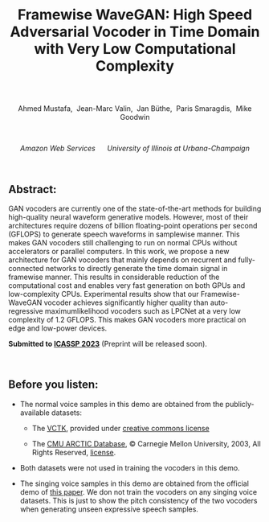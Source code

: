 # <center><p>Framewise WaveGAN: High Speed Adversarial Vocoder in Time Domain with Very Low Computational Complexity</p></center>

<br>

<center><p>Ahmed Mustafa,&nbsp; Jean-Marc Valin,&nbsp; Jan Büthe,&nbsp; Paris Smaragdis,&nbsp; Mike Goodwin</p></center>

<br> 

<center><p><em>Amazon Web Services &nbsp;&nbsp;&nbsp;&nbsp;   University of Illinois at Urbana-Champaign</em></p></center> 

<br>

## Abstract:
<p>GAN vocoders are currently one of the state-of-the-art methods for building high-quality neural waveform generative models. However, most of their architectures require dozens of billion floating-point operations per second (GFLOPS) to generate speech waveforms in samplewise manner. This makes GAN vocoders still challenging to run on normal CPUs without accelerators or parallel computers. In this work, we propose a new architecture for GAN vocoders that mainly depends on recurrent and fully-connected networks to directly generate the time domain signal in framewise manner. This results in considerable reduction of the computational cost and enables very fast generation on both GPUs and low-complexity CPUs. Experimental results show that our Framewise-WaveGAN vocoder achieves significantly higher quality than auto-regressive maximumlikelihood vocoders such as LPCNet at a very low complexity of 1.2 GFLOPS. This makes GAN vocoders more practical on edge and low-power devices.</p>

<p><b>Submitted to <a href="https://2023.ieeeicassp.org/">ICASSP 2023</a></b> (Preprint will be released soon).</p>

<br> 

## Before you listen:
<ul>
  <li>The normal voice samples in this demo are obtained from the publicly-available datasets: 
    <ul>
      <li><p>The <a href="https://datashare.ed.ac.uk/handle/10283/2950">VCTK</a>, provided under <a href= "https://datashare.ed.ac.uk/bitstream/handle/10283/3443/license_text?sequence=3&isAllowed=y"> creative commons license</a></p></li>
      <li><p>The <a href="http://www.festvox.org/cmu_arctic/">CMU ARCTIC Database</a>, &#169; Carnegie Mellon University, 2003, All Rights Reserved, <a href="./cmu_arctic_report.pdf">license</a>.</p></li></ul></li>
  <li><p>Both datasets were not used in training the vocoders in this demo.</p></li>
  <li><p>The singing voice samples in this demo are obtained from the official demo of <a href="https://arxiv.org/abs/2210.07508"> this paper</a>. We don not train the vocoders on any singing voice datasets. This is just to show the pitch consistency of the two vocoders when generating unseen expressive speech samples.</p></li>
</ul>



